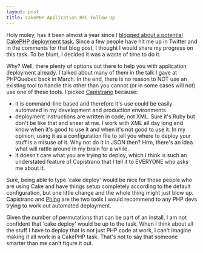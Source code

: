 ```yaml
--- 
layout: post
title: CakePHP Application RFC Follow-Up
---
```

<p>Holy moley, has it been almost a year since I <a href="http://www.littlehart.net/atthekeyboard/2008/05/16/cakephp-application-deployment-rfc">blogged about a potential CakePHP deployment task</a>.  Since a few people have hit me up in Twitter and in the comments for that blog post, I thought I would share my progress on this task.  To be blunt, I decided it was a waste of time to do it.</p>
<p>
Why?  Well, there plenty of options out there to help you with application deployment already.  I talked about many of them in the talk I gave at PHPQuebec back in March.  In the end, there is no reason to NOT use an existing tool to handle this other than you cannot (or in some cases will not) use one of these tools.  I picked <a href="http://www.capify.org">Capistrano</a> because:
<ul>
<li>it is command-line based and therefore it's use could be easily automated in my development and production environments</li>
<li>deployment instructions are written in code, not XML.  Sure it's Ruby but don't be like that and sneer at me.  I work with XML all day long and know when it's good to use it and when it's not good to use it.  In my opinion, using it as a configuration file to tell you where to deploy your stuff is a misuse of it.  Why not do it in JSON then?  Hrm, there's an idea what will rattle around in my brain for a while.</li>
<li>it doesn't care what you are trying to deploy, which I think is such an understated feature of Capistrano that I tell it to EVERYONE who asks me about it.</li>
</ul>
</p>
<p>
Sure, being able to type 'cake deploy' would be nice for those people who are using Cake and have things setup completely according to the default configuration, but one little change and the whole thing might just blow up.  Capistrano and <a href="http://phing.info/trac/">Phing</a> are the two tools I would recommend to any PHP devs trying to work out automated deployment.
</p>
<p>Given the number of permutations that can be part of an install, I am not confident that 'cake deploy' would be up to the task.  When I think about all the stuff I have to deploy that is not just PHP code at work, I can't imagine making it all work in a CakePHP task.  That's not to say that someone smarter than me can't figure it out.
</p>
